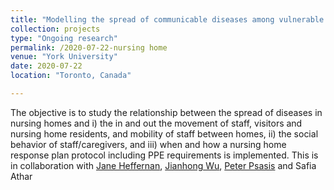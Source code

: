 ```yaml
---
title: "Modelling the spread of communicable diseases among vulnerable groups: nursing homes."
collection: projects
type: "Ongoing research"
permalink: /2020-07-22-nursing home
venue: "York University"
date: 2020-07-22
location: "Toronto, Canada"

---
```



The objective is to study the relationship between the spread of diseases in nursing homes and 
i) the in and out the movement of staff, visitors and nursing home residents, and mobility of staff between homes,
ii) the social behavior of staff/caregivers, and 
iii) when and how a nursing home response plan protocol including PPE requirements is implemented. 
This is in collaboration with [Jane Heffernan](http://immune.math.yorku.ca/jmheffer/), [Jianhong Wu](http://www.liam.yorku.ca), [Peter Psasis](https://profiles.laps.yorku.ca/profiles/tsasis/) and Safia Athar
